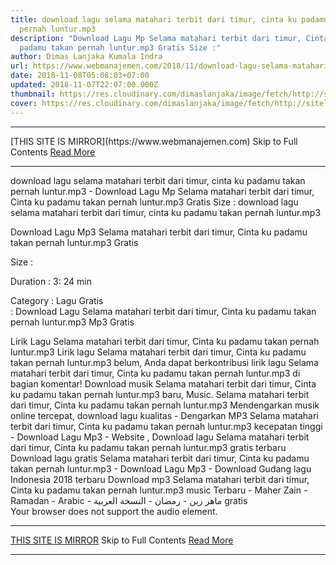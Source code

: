```yaml
---
title: download lagu selama matahari terbit dari timur, cinta ku padamu takan
  pernah luntur.mp3
description: "Download Lagu Mp Selama matahari terbit dari timur, Cinta ku
  padamu takan pernah luntur.mp3 Gratis Size :"
author: Dimas Lanjaka Kumala Indra
url: https://www.webmanajemen.com/2018/11/download-lagu-selama-matahari-terbit.html
date: 2018-11-08T05:08:03+07:00
updated: 2018-11-07T22:07:00.000Z
thumbnail: https://res.cloudinary.com/dimaslanjaka/image/fetch/http://sitelagump3.com/icon_content/2018/05/17/06/57/download-lagu-selama-matahari-terbit-dari-timur-cinta-ku-padamu-takan-pernah-lunturmp3-mp3-gratis-di-sitelagump3com.png
cover: https://res.cloudinary.com/dimaslanjaka/image/fetch/http://sitelagump3.com/icon_content/2018/05/17/06/57/download-lagu-selama-matahari-terbit-dari-timur-cinta-ku-padamu-takan-pernah-lunturmp3-mp3-gratis-di-sitelagump3com.png
---
```


<hr/> [THIS SITE IS MIRROR](https://www.webmanajemen.com) Skip to Full Contents <a href="https://www.webmanajemen.com/2018/11/download-lagu-selama-matahari-terbit.html" rel="follow" class="button" id="read-more">Read More</a> <hr/> download lagu selama matahari terbit dari timur, cinta ku padamu takan pernah luntur.mp3 - Download Lagu Mp Selama matahari terbit dari timur, Cinta ku padamu takan pernah luntur.mp3 Gratis Size : download lagu selama matahari terbit dari timur, cinta ku padamu takan pernah luntur.mp3
              
Download Lagu Mp3 Selama matahari terbit dari timur, Cinta ku padamu takan pernah luntur.mp3 Gratis
              
Size : 
              
Duration : 3: 24 min
              
Category :                  Lagu Gratis            
              : 
Download Lagu Selama matahari terbit dari timur, Cinta ku padamu takan pernah luntur.mp3 Mp3 Gratis
                                      
Lirik Lagu Selama matahari terbit dari timur, Cinta ku padamu takan pernah luntur.mp3
                      Lirik lagu Selama matahari terbit dari timur, Cinta ku padamu takan pernah luntur.mp3 belum, Anda dapat berkontribusi lirik lagu Selama matahari terbit dari timur, Cinta ku padamu takan pernah luntur.mp3 di bagian komentar!                                      Download musik Selama matahari terbit dari timur, Cinta ku padamu takan pernah luntur.mp3 baru, Music. Selama matahari terbit dari timur, Cinta ku padamu takan pernah luntur.mp3 Mendengarkan musik online tercepat, download lagu kualitas -  Dengarkan MP3 Selama matahari terbit dari timur, Cinta ku padamu takan pernah luntur.mp3 kecepatan tinggi - Download Lagu Mp3 - Website , Download lagu Selama matahari terbit dari timur, Cinta ku padamu takan pernah luntur.mp3 gratis terbaru Download lagu gratis Selama matahari terbit dari timur, Cinta ku padamu takan pernah luntur.mp3 - Download Lagu Mp3 - Download Gudang lagu Indonesia 2018 terbaru
 Download mp3 Selama matahari terbit dari timur, Cinta ku padamu takan pernah luntur.mp3 music Terbaru - 
  Maher Zain - Ramadan - Arabic - ماهر زين - رمضان - النسخة العربية gratis                      
        Your browser does not support the audio element. <hr/> [THIS SITE IS MIRROR](https://www.webmanajemen.com) Skip to Full Contents <a href="https://www.webmanajemen.com/2018/11/download-lagu-selama-matahari-terbit.html" rel="follow" class="button" id="read-more">Read More</a> <hr/>